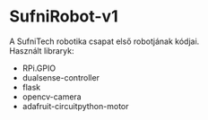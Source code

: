 # SufniRobot-v1
A SufniTech robotika csapat első robotjának kódjai.<br>
Használt libraryk:
<ul>
  <li>RPi.GPIO</li>
  <li>dualsense-controller</li>
  <li>flask</li>
  <li>opencv-camera</li>
  <li>adafruit-circuitpython-motor</li>
</ul>
